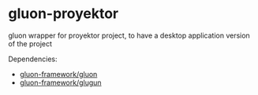 # gluon-proyektor
gluon wrapper for proyektor project, to have a desktop application version of the project

Dependencies:
- [gluon-framework/gluon](https://github.com/gluon-framework/gluon)
- [gluon-framework/glugun](https://github.com/gluon-framework/glugun)
